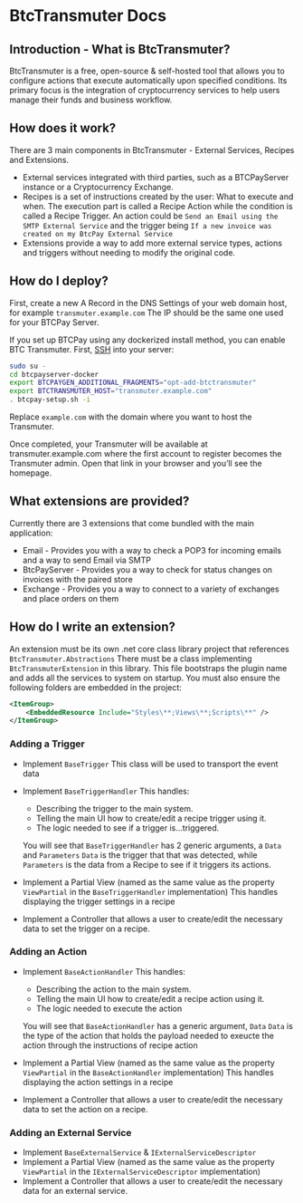 # BtcTransmuter Docs

## Introduction - What is BtcTransmuter?

BtcTransmuter is a free, open-source & self-hosted tool that allows you to configure actions that execute automatically upon specified conditions. Its primary focus is the integration of cryptocurrency services to help users manage their funds and business workflow.

## How does it work?
There are 3 main components in BtcTransmuter - External Services, Recipes and Extensions. 

* External services integrated with third parties, such as a BTCPayServer instance or a Cryptocurrency Exchange.
* Recipes is a set of instructions created by the user: What to execute and when. The execution part is called a Recipe Action while the condition is called a Recipe Trigger. An action could be `Send an Email using the SMTP External Service` and the trigger being `If a new invoice was created on my BtcPay External Service`
* Extensions provide a way to add more external service types, actions and triggers without needing to modify the original code.


## How do I deploy?

First, create a new A Record in the DNS Settings of your web domain host, for example `transmuter.example.com`
The IP should be the same one used for your BTCPay Server.

If you set up BTCPay using any dockerized install method, you can enable BTC Transmuter. First, [SSH](https://github.com/JeffVandrewJr/patron/blob/master/SSH.md) into your server:

```bash
sudo su -
cd btcpayserver-docker
export BTCPAYGEN_ADDITIONAL_FRAGMENTS="opt-add-btctransmuter"
export BTCTRANSMUTER_HOST="transmuter.example.com"
. btcpay-setup.sh -i
```
Replace `example.com` with the domain where you want to host the Transmuter.

Once completed, your Transmuter will be available at transmuter.example.com where the first account to register becomes the Transmuter admin. Open that link in your browser and you’ll see the homepage.

## What extensions are provided?
Currently there are 3 extensions that come bundled with the main application:
* Email - Provides you with a way to check a POP3 for incoming emails and a way to send Email via SMTP
* BtcPayServer - Provides you a way to check for status changes on invoices with the paired store
* Exchange - Provides you a way to connect to a variety of exchanges and place orders on them


## How do I write an extension?

An extension must be its own .net core class library project that references `BtcTransmuter.Abstractions`
There must be a class implementing `BtcTransmuterExtension` in this library. This file bootstraps the plugin name and adds all the services to system on startup.
You must also ensure the following folders are embedded in the project:
```xml
<ItemGroup>
    <EmbeddedResource Include="Styles\**;Views\**;Scripts\**" />
</ItemGroup>
```
### Adding a Trigger

* Implement `BaseTrigger` This class will be used to transport the event data
* Implement `BaseTriggerHandler` This handles:
  * Describing the trigger to the main system. 
  * Telling the main UI how to create/edit a recipe trigger using it.
  * The logic needed to see if a trigger is...triggered.
  
  You will see that `BaseTriggerHandler` has 2 generic arguments, a `Data` and `Parameters`
   `Data` is the trigger that that was detected, while `Parameters` is the data from a Recipe to see if it triggers its actions. 
* Implement a Partial View (named as the same value as the property `ViewPartial` in the `BaseTriggerHandler` implementation)
  This handles displaying the trigger settings in a recipe
* Implement a Controller that allows a user to create/edit the necessary data to set the trigger on a recipe.

### Adding an Action
* Implement `BaseActionHandler` This handles:
  * Describing the action to the main system. 
  * Telling the main UI how to create/edit a recipe action using it.
  * The logic needed to execute the action
  
  You will see that `BaseActionHandler` has a generic argument, `Data`
   `Data` is the type of the action that holds the payload needed to exeucte the action through the instructions of recipe action
* Implement a Partial View (named as the same value as the property `ViewPartial` in the `BaseActionHandler` implementation)
  This handles displaying the action settings in a recipe
* Implement a Controller that allows a user to create/edit the necessary data to set the action on a recipe.


### Adding an External Service
* Implement `BaseExternalService` & `IExternalServiceDescriptor`
* Implement a Partial View (named as the same value as the property `ViewPartial` in the `IExternalServiceDescriptor` implementation)
* Implement a Controller that allows a user to create/edit the necessary data for an external service.
